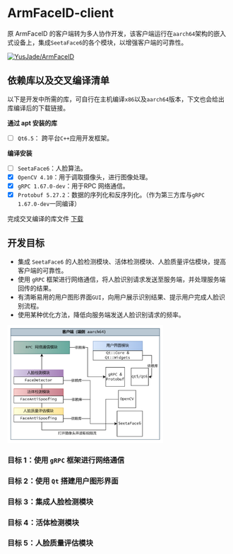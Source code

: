 # ArmFaceID-client

原 ArmFaceID 的客户端转为多人协作开发，该客户端运行在`aarch64`架构的嵌入式设备上，集成`SeetaFace6`的各个模块，以增强客户端的可靠性。

<a href="https://github.com/YusJade/ArmFaceID?tab=readme-ov-file">
  <img src="https://github-readme-stats.vercel.app/api/pin/?username=YusJade&repo=ArmFaceID&theme=default" alt="YusJade/ArmFaceID" />
</a>

## 依赖库以及交叉编译清单

以下是开发中所需的库，可自行在主机编译`x86`以及`aarch64`版本，下文也会给出库编译后的下载链接。

**通过 apt 安装的库**
- [ ] `Qt6.5`： 跨平台`C++`应用开发框架。

**编译安装**
- [ ] `SeetaFace6`：人脸算法。
- [x] `OpenCV 4.10`：用于调取摄像头，进行图像处理。
- [x] `gRPC 1.67.0-dev`：用于RPC 网络通信。
- [x] `Protobuf 5.27.2`：数据的序列化和反序列化。（作为第三方库与`gRPC 1.67.0-dev`一同编译）

完成交叉编译的库文件 [下载](https://github.com/YusJade/ArmFaceID)

## 开发目标

- 集成 `SeetaFace6` 的人脸检测模块、活体检测模块、人脸质量评估模块，提高客户端的可靠性。
- 使用 `gRPC` 框架进行网络通信，将人脸识别请求发送至服务端，并处理服务端回传的结果。
- 有清晰易用的用户图形界面`GUI`，向用户展示识别结果、提示用户完成人脸识别流程。
- 使用某种优化方法，降低向服务端发送人脸识别请求的频率。

<img src="./assets/frame.png" width=70%>


### 目标 1：使用 `gRPC` 框架进行网络通信


### 目标 2：使用 `Qt` 搭建用户图形界面

### 目标 3：集成人脸检测模块

### 目标 4：活体检测模块

### 目标 5：人脸质量评估模块

